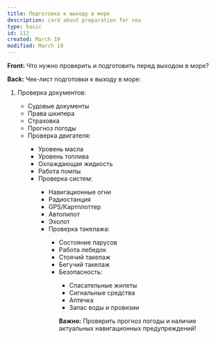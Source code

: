 ```yaml
---
title: Подготовка к выходу в море
description: card about preparation for sea
type: basic
id: 112
created: March 19
modified: March 19
---
```


**Front:**
Что нужно проверить и подготовить перед выходом в море?

**Back:**
Чек-лист подготовки к выходу в море:

<ol>
  <li>Проверка документов:</li>
    <ul>
      <li>Судовые документы</li>
      <li>Права шкипера</li>
      <li>Страховка</li>
      <li>Прогноз погоды</li>

  <li>Проверка двигателя:</li>
    <ul>
      <li>Уровень масла</li>
      <li>Уровень топлива</li>
      <li>Охлаждающая жидкость</li>
      <li>Работа помпы</li>

  <li>Проверка систем:</li>
    <ul>
      <li>Навигационные огни</li>
      <li>Радиостанция</li>
      <li>GPS/Картплоттер</li>
      <li>Автопилот</li>
      <li>Эхолот</li>

  <li>Проверка такелажа:</li>
    <ul>
      <li>Состояние парусов</li>
      <li>Работа лебедок</li>
      <li>Стоячий такелаж</li>
      <li>Бегучий такелаж</li>

  <li>Безопасность:</li>
    <ul>
      <li>Спасательные жилеты</li>
      <li>Сигнальные средства</li>
      <li>Аптечка</li>
      <li>Запас воды и провизии</li>
    </ul>

<p><strong>Важно:</strong> Проверить прогноз погоды и наличие актуальных навигационных предупреждений!</p>
